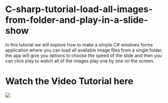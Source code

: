 # C-sharp-tutorial-load-all-images-from-folder-and-play-in-a-slide-show
In this tutorial we will explore how to make a simple C# windows forms application where you can load all available image files from a single folder, the app will give you options to choose the speed of the slide and then you can click play to watch all of the images play one by one on the screen. 


# Watch the Video Tutorial here
[![](http://img.youtube.com/vi/lKpFDCRw44g/0.jpg)](http://www.youtube.com/watch?v=lKpFDCRw44g "Moo ICT Flappy Bird C# Tutorial")
